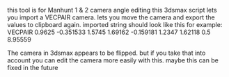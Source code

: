 this tool is for Manhunt 1 & 2 camera angle editing
this 3dsmax script lets you import a VECPAIR camera. lets you move the camera and export the values to clipboard again. 
imported string should look like this for example:
    VECPAIR 0.9625    -0.351533 1.5745 1.69162    -0.159181 1.2347 1.62118    0.5 8.95559

The camera in 3dsmax appears to be flipped. but if you take that into account you can edit the camera more easily with this.
maybe this can be fixed in the future

